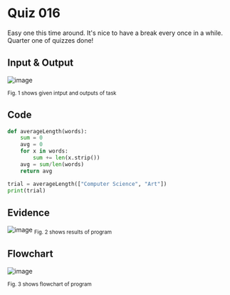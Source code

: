 # Quiz 016
Easy one this time around. It's nice to have a break every once in a while. Quarter one of quizzes done!
## Input & Output
![image](https://github.com/Amine-Itani/Unit-1/assets/123438294/a18f922b-a782-4604-9250-3c37f71e72ca)

<sub>Fig. 1 shows given intput and outputs of task
## Code

```py
def averageLength(words):
    sum = 0
    avg = 0
    for x in words:
        sum += len(x.strip())
    avg = sum/len(words)
    return avg

trial = averageLength(["Computer Science", "Art"])
print(trial)
```

## Evidence
![image](https://github.com/Amine-Itani/Unit-1/assets/123438294/f4d20dea-0243-45ad-aa6c-7a9a3700927c)
<sub>Fig. 2 shows results of program

## Flowchart
![image](https://github.com/Amine-Itani/Unit-1/assets/123438294/3a120ca1-41a4-4975-8f3a-3082500c05c2)

<sub>Fig. 3 shows flowchart of program
